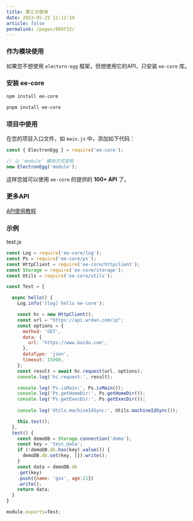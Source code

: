 ```yaml
---
title: 第三方使用
date: 2023-05-25 11:12:19
article: false
permalink: /pages/089f32/
---
```


###  作为模块使用
如果您不想使用 `electorn-egg` 框架，但想使用它的API，只安装 `ee-core` 库。

###  安装 ee-core

<code-group>
  <code-block title="npm" active>

```bash
npm install ee-core
```
  </code-block>
  <code-block title="pnpm">
  
```bash
pnpm install ee-core
```
  </code-block>
</code-group>

### 项目中使用
在您的项目入口文件，如 `main.js` 中，添加如下代码：
```javascript
const { ElectronEgg } = require('ee-core');

// 以 'module' 模块方式使用 
new ElectronEgg('module');
```

这样您就可以使用 `ee-core` 的提供的 **100+ API** 了。

### 更多API
[API使用教程](/pages/1dbe35/)

### 示例
test.js
```javascript
const Log = require('ee-core/log');
const Ps = require('ee-core/ps');
const HttpClient = require('ee-core/httpclient');
const Storage = require('ee-core/storage');
const Utils = require('ee-core/utils');

const Test = {

  async hello() {
    Log.info('[log] hello ee-core');

    const hc = new HttpClient();
    const url = "https://api.wrdan.com/ip";
    const options = {
      method: 'GET',
      data: {
        url: 'https://www.baidu.com',
      },
      dataType: 'json',
      timeout: 15000,  
    };
    const result = await hc.request(url, options);
    console.log('hc.request:', result);

    console.log('Ps.isMain:', Ps.isMain());
    console.log('Ps.getHomeDir:', Ps.getHomeDir());
    console.log('Ps.getExecDir:', Ps.getExecDir());
 
    console.log('Utils.machineIdSync:', Utils.machineIdSync());

    this.test();
  },
  test() {
    const demoDB = Storage.connection('demo');  
    const key = 'test_data';
    if (!demoDB.db.has(key).value()) {
      demoDB.db.set(key, []).write();
    }
    const data = demoDB.db
    .get(key)
    .push({name: 'gsx', age:21})
    .write();
    return data;
  }
}

module.exports=Test;
```
